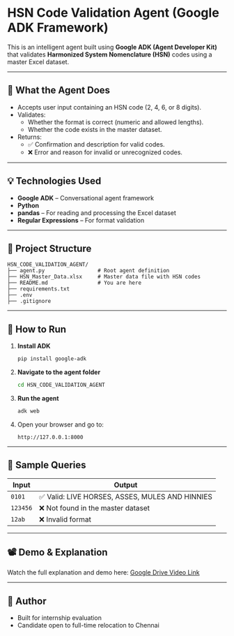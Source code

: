 # HSN Code Validation Agent (Google ADK Framework)

This is an intelligent agent built using **Google ADK (Agent Developer Kit)** that validates **Harmonized System Nomenclature (HSN)** codes using a master Excel dataset.

---

## 🧠 What the Agent Does

- Accepts user input containing an HSN code (2, 4, 6, or 8 digits).
- Validates:
  - Whether the format is correct (numeric and allowed lengths).
  - Whether the code exists in the master dataset.
- Returns:
  - ✅ Confirmation and description for valid codes.
  - ❌ Error and reason for invalid or unrecognized codes.

---

## 💡 Technologies Used

- **Google ADK** – Conversational agent framework
- **Python**
- **pandas** – For reading and processing the Excel dataset
- **Regular Expressions** – For format validation

---

## 📁 Project Structure

```
HSN_CODE_VALIDATION_AGENT/
├── agent.py                 # Root agent definition
├── HSN_Master_Data.xlsx     # Master data file with HSN codes
├── README.md                # You are here
├── requirements.txt
├── .env
├── .gitignore
```

---

## 🚀 How to Run

1. **Install ADK**

   ```bash
   pip install google-adk
   ```

2. **Navigate to the agent folder**

   ```bash
   cd HSN_CODE_VALIDATION_AGENT
   ```

3. **Run the agent**

   ```bash
   adk web
   ```

4. Open your browser and go to:
   ```
   http://127.0.0.1:8000
   ```

---

## 📝 Sample Queries

| Input    | Output                                          |
| -------- | ----------------------------------------------- |
| `0101`   | ✅ Valid: LIVE HORSES, ASSES, MULES AND HINNIES |
| `123456` | ❌ Not found in the master dataset              |
| `12ab`   | ❌ Invalid format                               |

---

## 📽️ Demo & Explanation

Watch the full explanation and demo here: [Google Drive Video Link](https://drive.google.com/file/d/15w9A7bVahPl6clkm-a1kw_wcYKkHu3jb/view?usp=sharing)

---

## 📌 Author

- Built for internship evaluation
- Candidate open to full-time relocation to Chennai
